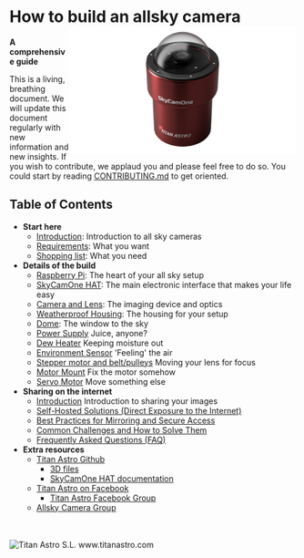 # How to build an allsky camera<IMG SRC="docs/images/Titan_Astro_SkyCam_ONE_v.5_2025-Mar-21_09-34-19AM-000_CustomizedView17561293188_png_alpha.png" Alt="Titan Astro S.L." width="400px" align="right"><br/>

**A comprehensive guide**  

This is a living, breathing document. We will update this document regularly with new information and new insights.
If you wish to contribute, we applaud you and please feel free to do so. You could start by reading [CONTRIBUTING.md](CONTRIBUTING.md) to get oriented.

## Table of Contents

* **Start here**
    * [Introduction](docs/Introduction.md#introduction): Introduction to all sky cameras
    * [Requirements](docs/Introduction.md#requirements): What you want
    * [Shopping list](docs/Introduction.md#shoppinglist): What you need
* **Details of the build**
    * [Raspberry Pi](docs/components.md#raspberrypi): The heart of your all sky setup
    * [SkyCamOne HAT](docs/components.md#skycamone): The main electronic interface that makes your life easy
    * [Camera and Lens](docs/components.md#camera): The imaging device and optics
    * [Weatherproof Housing](docs/components.md#housing): The housing for your setup
    * [Dome](docs/components.md#dome): The window to the sky
    * [Power Supply](docs/components.md#powersupply) Juice, anyone?
    * [Dew Heater](docs/components.md#dewheater) Keeping moisture out
    * [Environment Sensor](docs/components.md#environmentsensor) 'Feeling' the air
    * [Stepper motor and belt/pulleys](docs/components.md#steppermotor) Moving your lens for focus
    * [Motor Mount](docs/components.md#motormount) Fix the motor somehow
    * [Servo Motor](docs/components.md#servomotor) Move something else
* **Sharing on the internet**
    * [Introduction](/docs/sharing_camera.md#introduction) Introduction to sharing your images
    * [Self-Hosted Solutions (Direct Exposure to the Internet)](/docs/sharing_camera.md#1-self-hosted-solutions-direct-exposure-to-the-internet)
    * [Best Practices for Mirroring and Secure Access](/docs/sharing_camera.md#2-best-practices-for-mirroring-and-secure-access)
    * [Common Challenges and How to Solve Them](/docs/sharing_camera.md#3-common-challenges-and-how-to-solve-them)
    * [Frequently Asked Questions (FAQ)](/docs/sharing_camera.md#frequently-asked-questions-faq)
* **Extra resources**   
  * [Titan Astro Github](https://github.com/TitanAstro)
    * [3D files](https://github.com/TitanAstro/3D-Resources)
    * [SkyCamOne HAT documentation](https://github.com/TitanAstro/SkyCamOneHAT-Documentation)
  * [Titan Astro on Facebook](https://www.facebook.com/titanastrocom/)
    * [Titan Astro Facebook Group](https://www.facebook.com/groups/titanastro)
  * [Allsky Camera Group](https://www.facebook.com/groups/172438633343696)

<br/>
<br/>
<IMG SRC="https://i0.wp.com/titanastro.com/wp-content/uploads/2018/10/Titan-Astro-color-logo-R-white-2025-1.png" Alt="Titan Astro S.L." width="100">
www.titanastro.com
